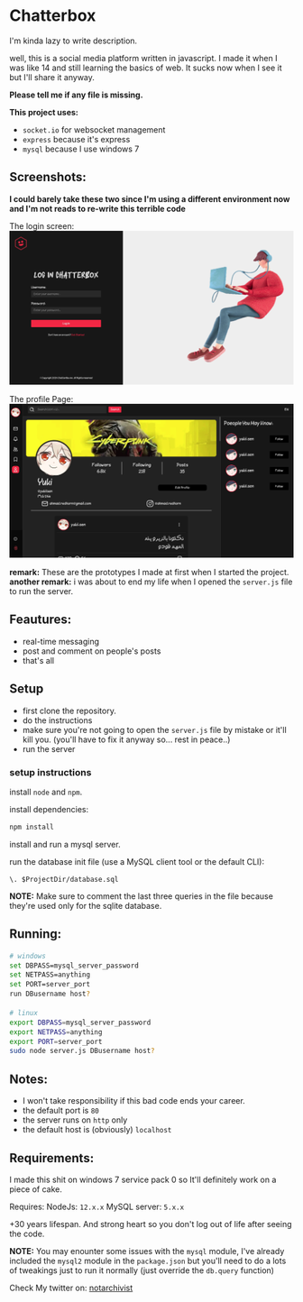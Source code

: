 # Chatterbox

I'm kinda lazy to write description.

well, this is a social media platform written in javascript.
I made it when I was like 14 and still learning the basics of web.
It sucks now when I see it but I'll share it anyway.

**Please tell me if any file is missing.**

**This project uses:**
- ```socket.io``` for websocket management
- ```express``` because it's express
- ```mysql``` because I use windows 7

## Screenshots:
**I could barely take these two since I'm using a different environment now and I'm not reads to re-write this terrible code**

The login screen:
<img src="https://github.com/yukiisen/chatterbox/blob/main/loginscreen.png?raw=true" />


The profile Page:
<img src="https://github.com/yukiisen/chatterbox/blob/main/profile.png?raw=true" />

**remark:** These are the prototypes I made at first when I started the project.
**another remark:** i was about to end my life when I opened the ```server.js``` file to run the server.

## Feautures:
- real-time messaging
- post and comment on people's posts
- that's all

## Setup
- first clone the repository.
- do the instructions
- make sure you're not going to open the ```server.js``` file by mistake or it'll kill you. (you'll have to fix it anyway so... rest in peace..)
- run the server

### setup instructions
install ```node``` and ```npm```.

install dependencies:
```bash
npm install
```

install and run a mysql server.

run the database init file (use a MySQL client tool or the default CLI):
```
\. $ProjectDir/database.sql
```

**NOTE:** Make sure to comment the last three queries in the file because they're used only for the sqlite database.

## Running:
```bash
# windows
set DBPASS=mysql_server_password
set NETPASS=anything
set PORT=server_port
run DBusername host?

# linux
export DBPASS=mysql_server_password
export NETPASS=anything
export PORT=server_port
sudo node server.js DBusername host?
```

## Notes:
- I won't take responsibility if this bad code ends your career.
- the default port is ```80```
- the server runs on ```http``` only
- the default host is (obviously) ```localhost```

## Requirements:
I made this shit on windows 7 service pack 0 so It'll definitely work on a piece of cake.

Requires:
NodeJs: ```12.x.x```
MySQL server: ```5.x.x```

+30 years lifespan.
And strong heart so you don't log out of life after seeing the code.

**NOTE:**
You may enounter some issues with the ```mysql``` module, I've already included the ```mysql2``` module in the ```package.json``` but you'll need to do a lots of tweakings just to run it normally (just override the ```db.query``` function)

Check My twitter on: [notarchivist](https://x.com/notarchivist)
